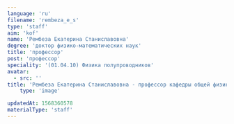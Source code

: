 ```yaml
---
language: 'ru'
filename: 'rembeza_e_s'
type: 'staff'
aim: 'kof'
name: 'Рембеза Екатерина Станиславовна'
degree: 'доктор физико-математических наук'
title: 'профессор'
post: 'профессор'
speciality: '(01.04.10) Физика полупроводников'
avatar:
  - src: ''
title: 'Рембеза Екатерина Станиславовна - профессор кафедры общей физики'
    type: 'image'

updatedAt: 1568360578
materialType: 'staff'
---
```


